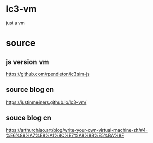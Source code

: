 # lc3-vm
just a vm  

# source 
## js version vm
https://github.com/rpendleton/lc3sim-js

## source blog en
https://justinmeiners.github.io/lc3-vm/

## souce blog cn
https://arthurchiao.art/blog/write-your-own-virtual-machine-zh/#4-%E6%89%A7%E8%A1%8C%E7%A8%8B%E5%BA%8F
